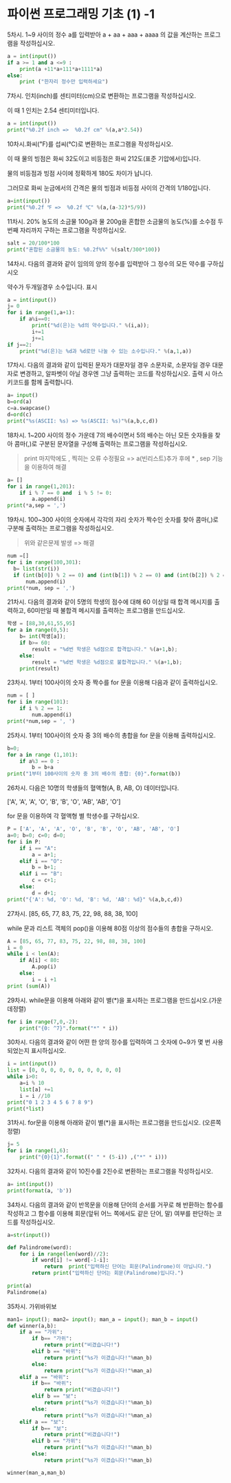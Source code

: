 # 파이썬 프로그래밍 기초 (1) -1



5차시. 1~9 사이의 정수 a를 입력받아 a + aa + aaa + aaaa 의 값을 계산하는 프로그램을 작성하십시오.

```python
a = int(input())
if a >= 1 and a <=9 :
    print(a +11*a+111*a+1111*a)
else:
    print ("한자리 정수만 입력하세요")
```



7차시. 인치(inch)를 센티미터(cm)으로 변환하는 프로그램을 작성하십시오.

이 때 1 인치는 2.54 센티미터입니다.

```python
a = int(input())
print("%0.2f inch =>  %0.2f cm" %(a,a*2.54))
```



10차시.화씨(℉)를 섭씨(℃)로 변환하는 프로그램을 작성하십시오.

이 때 물의 빙점은 화씨 32도이고 비등점은 화씨 212도(표준 기압에서)입니다.

물의 비등점과 빙점 사이에 정확하게 180도 차이가 납니다.

그러므로 화씨 눈금에서의 간격은 물의 빙점과 비등점 사이의 간격의 1/180입니다.

```python
a=int(input())
print("%0.2f ℉ =>  %0.2f ℃" %(a,(a-32)*5/9))
```



11차시. 20% 농도의 소금물 100g과 물 200g을 혼합한 소금물의 농도(%)를 소수점 두 번째 자리까지 구하는 프로그램을 작성하십시오.

```python
salt = 20/100*100
print("혼합된 소금물의 농도: %0.2f%%" %(salt/300*100))
```



14차시. 다음의 결과와 같이 임의의 양의 정수를 입력받아 그 정수의 모든 약수를 구하십시오

약수가 두개일경우 소수입니다. 표시 

```python
a = int(input())
j= 0
for i in range(1,a+1):
    if a%i==0:
        print("%d(은)는 %d의 약수입니다." %(i,a));
        i+=1
        j+=1
if j==2:
    print("%d(은)는 %d과 %d로만 나눌 수 있는 소수입니다." %(a,1,a))
```



17차시. 다음의 결과와 같이 입력된 문자가 대문자일 경우 소문자로, 소문자일 경우 대문자로 변경하고, 알파벳이 아닐 경우엔 그냥 출력하는 코드를 작성하십시오.  출력 시 아스키코드를 함께 출력합니다.

```python
a= input()
b=ord(a)
c=a.swapcase()
d=ord(c)
print("%s(ASCII: %s) => %s(ASCII: %s)"%(a,b,c,d))
```



18차시. 1~200 사이의 정수 가운데 7의 배수이면서 5의 배수는 아닌 모든 숫자들을 찾아  콤마(,)로 구분된 문자열을 구성해 출력하는 프로그램을 작성하십시오.

> print 마지막에도 , 찍히는 오류 수정필요 => a(빈리스트)추가 후에 * , sep 기능을 이용하여 해결

```python
a= []
for i in range(1,201):
	if i % 7 == 0 and  i % 5 != 0:
		a.append(i)
print(*a,sep = ',')
```



19차시. 100~300 사이의 숫자에서 각각의 자리 숫자가 짝수인 숫자를 찾아 콤마(,)로 구분해 출력하는 프로그램을 작성하십시오.

> 위와 같은문제 발생  =>  해결


  ```python
num =[]
for i in range(100,301):
	b= list(str(i))
	if (int(b[0]) % 2 == 0) and (int(b[1]) % 2 == 0) and (int(b[2]) % 2 == 0):
		num.append(i)
print(*num, sep = ',')
  ```



21차시. 다음의 결과와 같이 5명의 학생의 점수에 대해 60 이상일 때 합격 메시지를 출력하고, 60미만일 때 불합격 메시지를 출력하는 프로그램을 만드십시오.

```python
학생 = [88,30,61,55,95]
for a in range(0,5):
    b= int(학생[a]);
    if b>= 60:
    	result = "%d번 학생은 %d점으로 합격입니다." %(a+1,b);
    else:
        result = "%d번 학생은 %d점으로 불합격입니다." %(a+1,b);
    print(result)
```



23차시. 1부터 100사이의 숫자 중 짝수를 for 문을 이용해 다음과 같이 출력하십시오.

```python
num = [ ]
for i in range(101):
    if i % 2 == 1:
        num.append(i)
print(*num,sep = ', ')
```

25차시. 1부터 100사이의 숫자 중 3의 배수의 총합을 for 문을 이용해 출력하십시오.

```python
b=0;
for a in range (1,101):
    if a%3 == 0 :
        b = b+a
print("1부터 100사이의 숫자 중 3의 배수의 총합: {0}".format(b))
```



26차시. 다음은 10명의 학생들의 혈액형(A, B, AB, O) 데이터입니다.

['A', 'A', 'A', 'O', 'B', 'B', 'O', 'AB', 'AB', 'O']

for 문을 이용하여 각 혈액형 별 학생수를 구하십시오.

```python
P = ['A', 'A', 'A', 'O', 'B', 'B', 'O', 'AB', 'AB', 'O']
a=0; b=0; c=0; d=0;
for i in P:
	if i == "A":
		a = a+1;
	elif i == "O":
		b = b+1;
	elif i == "B":
		c = c+1;
	else:
		d = d+1;
print("{'A': %d, 'O': %d, 'B': %d, 'AB': %d}" %(a,b,c,d))
```

27차시. [85, 65, 77, 83, 75, 22, 98, 88, 38, 100]

while 문과 리스트 객체의 pop()을 이용해 80점 이상의 점수들의 총합을 구하시오.

```python
A = [85, 65, 77, 83, 75, 22, 98, 88, 38, 100]
i = 0
while i < len(A):
    if A[i] < 80:
        A.pop(i)
    else:
        i = i +1
print (sum(A))
```

29차시. while문을 이용해 아래와 같이 별(*)을 표시하는 프로그램을 만드십시오.(가운데정렬)

```python
for i in range(7,0,-2):
    print("{0: ^7}".format("*" * i))
```



30차시. 다음의 결과와 같이 어떤 한 양의 정수를 입력하여 그 숫자에 0~9가 몇 번 사용되었는지 표시하십시오.

```python
i = int(input())
list = [0, 0, 0, 0, 0, 0, 0, 0, 0, 0]
while i>0:
    a=i % 10
    list[a] +=1
    i = i //10
print("0 1 2 3 4 5 6 7 8 9")
print(*list)
```

31차시. for문을 이용해 아래와 같이 별(*)을 표시하는 프로그램을 만드십시오. (오른쪽정렬)

```python
j= 5
for i in range(1,6):
    print("{0}{1}".format((" " * (5-i)) ,("*" * i)))
```

32차시. 다음의 결과와 같이 10진수를 2진수로 변환하는 프로그램을 작성하십시오.

```python
a= int(input())
print(format(a, 'b'))
```



34차시. 다음의 결과와 같이 반목문을 이용해 단어의 순서를 거꾸로 해 반환하는 함수를 작성하고 그 함수를 이용해 회문(앞뒤 어느 쪽에서도 같은 단어, 말) 여부를 판단하는 코드를 작성하십시오.  

```python
a=str(input())

def Palindrome(word):
    for i in range(len(word)//2):
        if word[i] != word[-1-i]:
            return  print("입력하신 단어는 회문(Palindrome)이 아닙니다.")
        return print("입력하신 단어는 회문(Palindrome)입니다.")
   	
print(a)
Palindrome(a)
```



35차시. 가위바위보

```python
man1= input(); man2= input(); man_a = input(); man_b = input()
def winner(a,b):
    if a == "가위":
        if b== "가위":
            return print("비겼습니다!")
        elif b == "바위":
            return print("%s가 이겼습니다!"%man_b)
        else:
            return print("%s가 이겼습니다!"%man_a)
    elif a == "바위":
        if b== "바위":
            return print("비겼습니다!")
        elif b == "보":
            return print("%s가 이겼습니다!"%man_b)
        else:
            return print("%s가 이겼습니다!"%man_a)
    elif a == "보":
        if b== "보":
            return print("비겼습니다!")
        elif b == "가위":
            return print("%s가 이겼습니다!"%man_b)
        else:
            return print("%s가 이겼습니다!"%man_b)

winner(man_a,man_b)
```
